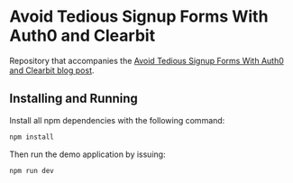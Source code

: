 # Avoid Tedious Signup Forms With Auth0 and Clearbit

Repository that accompanies the [Avoid Tedious Signup Forms With Auth0 and Clearbit blog post]().

## Installing and Running

Install all npm dependencies with the following command:

```bash
npm install
```

Then run the demo application by issuing:

```bash
npm run dev
```
